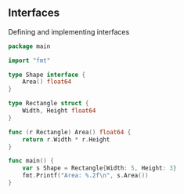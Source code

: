 ## Interfaces
Defining and implementing interfaces
```go
package main

import "fmt"

type Shape interface {
    Area() float64
}

type Rectangle struct {
    Width, Height float64
}

func (r Rectangle) Area() float64 {
    return r.Width * r.Height
}

func main() {
    var s Shape = Rectangle{Width: 5, Height: 3}
    fmt.Printf("Area: %.2f\n", s.Area())
}
```